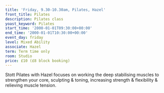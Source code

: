 ```yaml
---
title: 'Friday, 9.30-10.30am, Pilates, Hazel'
front_title: Pilates
description: Pilates class
yoast_keyword: Pilates
start_time: '2000-01-01T09:30:00+00:00'
end_time: '2000-01-01T10:30:00+00:00'
event_day: friday
level: Mixed Ability
associate: Hazel
term: Term time only
room: Studio
price: £10 (£8 block booking)
---
```

Stott Pilates with Hazel focuses on working the deep stabilising muscles to strengthen your core, sculpting & toning, increasing strength & flexibility & relieving muscle tension.
